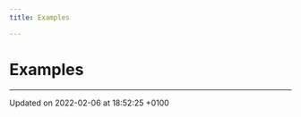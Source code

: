 ```yaml
---
title: Examples

---
```


# Examples







-------------------------------

Updated on 2022-02-06 at 18:52:25 +0100
